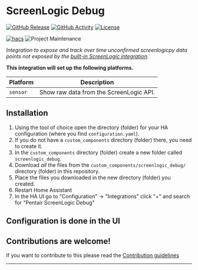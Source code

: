# ScreenLogic Debug

[![GitHub Release][releases-shield]][releases]
[![GitHub Activity][commits-shield]][commits]
[![License][license-shield]](LICENSE)

[![hacs][hacsbadge]][hacs]
![Project Maintenance][maintenance-shield]

_Integration to expose and track over time unconfirmed screenlogicpy data points not exposed by the [built-in ScreenLogic integration][sl_integration]._

**This integration will set up the following platforms.**

| Platform | Description                             |
| -------- | --------------------------------------- |
| `sensor` | Show raw data from the ScreenLogic API. |

## Installation

1. Using the tool of choice open the directory (folder) for your HA configuration (where you find `configuration.yaml`).
1. If you do not have a `custom_components` directory (folder) there, you need to create it.
1. In the `custom_components` directory (folder) create a new folder called `screenlogic_debug`.
1. Download _all_ the files from the `custom_components/screenlogic_debug/` directory (folder) in this repository.
1. Place the files you downloaded in the new directory (folder) you created.
1. Restart Home Assistant
1. In the HA UI go to "Configuration" -> "Integrations" click "+" and search for "Pentair ScreenLogic Debug"

## Configuration is done in the UI

<!---->

## Contributions are welcome!

If you want to contribute to this please read the [Contribution guidelines](CONTRIBUTING.md)

---

[sl_integration]: https://www.home-assistant.io/integrations/screenlogic/
[buymecoffee]: https://www.buymeacoffee.com/
[buymecoffeebadge]: https://img.shields.io/badge/buy%20me%20a%20coffee-donate-yellow.svg?style=for-the-badge
[commits-shield]: https://img.shields.io/github/commit-activity/m/dieselrabbit/screenlogic-debug?style=for-the-badge
[commits]: https://github.com/dieselrabbit/screenlogic-debug/commits/main
[hacs]: https://github.com/hacs/integration
[hacsbadge]: https://img.shields.io/badge/HACS-Custom-orange.svg?style=for-the-badge
[discord]: https://discord.gg/Qa5fW2R
[discord-shield]: https://img.shields.io/discord/330944238910963714.svg?style=for-the-badge
[exampleimg]: example.png
[forum-shield]: https://img.shields.io/badge/community-forum-brightgreen.svg?style=for-the-badge
[forum]: https://community.home-assistant.io/
[license-shield]: https://img.shields.io/github/license/dieselrabbit/screenlogic-debug?style=for-the-badge
[maintenance-shield]: https://img.shields.io/badge/Maintainer-Kevin%20Worrel%20%40dieselrabbit-blue.svg?style=for-the-badge
[releases-shield]: https://img.shields.io/github/v/release/dieselrabbit/screenlogic-debug?style=for-the-badge
[releases]: https://github.com/dieselrabbit/screenlogic-debug/releases
